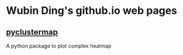 # Wubin Ding's github.io web pages

## [pyclustermap](https://dingwb.github.io/pyclustermap)
A python package to plot complex heatmap
